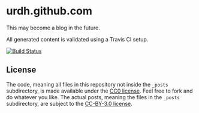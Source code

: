 urdh.github.com
===============

This may become a blog in the future.

All generated content is validated using a Travis CI setup.

[![Build Status](https://travis-ci.org/urdh/urdh.github.com.svg?branch=master)](https://travis-ci.org/urdh/urdh.github.com)

## License

The code, meaning all files in this repository not inside the `_posts`
subdirectory, is made available under the [CC0 license][cc0]. Feel free to
fork and do whatever you like. The actual posts, meaning the files in
the `_posts` subdirectory, are subject to the [CC-BY-3.0 license][ccby3].

[cc0]: http://creativecommons.org/publicdomain/zero/1.0/
[ccby3]: http://creativecommons.org/licenses/by/3.0/deed.sv
